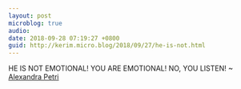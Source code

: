 ```yaml
---
layout: post
microblog: true
audio: 
date: 2018-09-28 07:19:27 +0800
guid: http://kerim.micro.blog/2018/09/27/he-is-not.html
---
```

HE IS NOT EMOTIONAL!
YOU ARE EMOTIONAL!
NO, YOU LISTEN!
~ [Alexandra Petri](https://www.washingtonpost.com/news/opinions/wp/2018/09/27/how-dare-you-do-this-to-brett-kavanaugh/)
